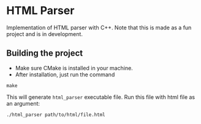 # HTML Parser

Implementation of HTML parser with C++. Note that this is made as a fun project and is in development.

## Building the project

- Make sure CMake is installed in your machine.
- After installation, just run the command

```
make
```

This will generate ```html_parser``` executable file. Run this file with html file as an argument:

```
./html_parser path/to/html/file.html
```
